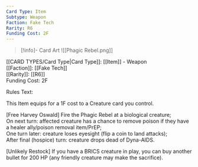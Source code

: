 ```yaml
---
Card Type: Item
Subtype: Weapon
Faction: Fake Tech
Rarity: R6
Funding Cost: 2F
---
```

> [!info]- Card Art
> ![[Phagic Rebel.png]]

[[CARD TYPES/Card Type|Card Type]]: [[Item]] - Weapon  
[[Faction]]: [[Fake Tech]]  
[[Rarity]]: [[R6]]  
Funding Cost: 2F  

Rules Text:  

This Item equips for a 1F cost to a Creature card you control.  

[Free Harvey Oswald] Fire the Phagic Rebel at a biological creature;  
On next turn: affected creature has a chance to remove poison if they have a healer ally/poison removal item/PrEP;  
One turn later: creature loses eyesight (flip a coin to land attacks);  
After final (hospice) turn: creature drops dead of Dyna-AIDS.  

[Unlikely Restock] If you have a BRICS creature in play, you can buy another bullet for 200 HP (any friendly creature may make the sacrifice).  